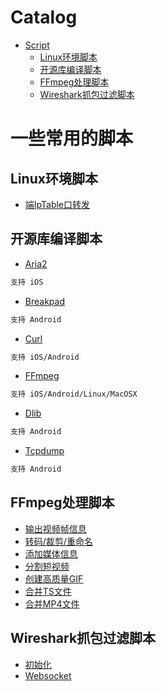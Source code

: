 Catalog
=================

   * [Script](#一些常用的脚本)
   		* [Linux环境脚本](#Linux环境脚本)
   		* [开源库编译脚本](#开源库编译脚本)
   		* [FFmpeg处理脚本](#FFmpeg处理脚本)
      * [Wireshark抓包过滤脚本](#Wireshark抓包过滤脚本)
      
      
# 一些常用的脚本
## Linux环境脚本
* [端IpTable口转发](https://github.com/KingsleyYau/LinuxShell/tree/master/linux/iptables-pf.sh)</br>

## 开源库编译脚本
* [Aria2](https://github.com/KingsleyYau/LinuxShell/tree/master/build/aria2)</br>
```bash
支持 iOS
```
* [Breakpad](https://github.com/KingsleyYau/LinuxShell/tree/master/build/breakpad)</br>
```bash
支持 Android
```
* [Curl](https://github.com/KingsleyYau/LinuxShell/tree/master/build/curl-openssl)</br>
```bash
支持 iOS/Android
```
* [FFmpeg](https://github.com/KingsleyYau/LinuxShell/tree/master/build/ffmpeg)</br>
```bash
支持 iOS/Android/Linux/MacOSX
```
* [Dlib](https://github.com/KingsleyYau/LinuxShell/tree/master/build/dlib)</br>
```bash
支持 Android
```
* [Tcpdump](https://github.com/KingsleyYau/LinuxShell/tree/master/build/other/build-tcpdump-android.sh)</br>
```bash
支持 Android
```

## FFmpeg处理脚本
* [输出视频帧信息](https://github.com/KingsleyYau/LinuxShell/tree/master/ffmpeg/check_video.sh)</br>
* [转码/裁剪/重命名](https://github.com/KingsleyYau/LinuxShell/tree/master/ffmpeg/transcode_dir_mp4.sh)</br>
* [添加媒体信息](https://github.com/KingsleyYau/LinuxShell/tree/master/ffmpeg/create_metadata.sh)</br>
* [分割短视频](https://github.com/KingsleyYau/LinuxShell/tree/master/ffmpeg/create_short_video.sh)</br>
* [创建高质量GIF](https://github.com/KingsleyYau/LinuxShell/tree/master/ffmpeg/create_gif.sh)</br>
* [合并TS文件](https://github.com/KingsleyYau/LinuxShell/tree/master/ffmpeg/combine_ts.sh)</br>
* [合并MP4文件](https://github.com/KingsleyYau/LinuxShell/tree/master/ffmpeg/combine_mp4.sh)</br>

## Wireshark抓包过滤脚本
* [初始化](https://github.com/KingsleyYau/LinuxShell/tree/master/wireshark/init.lua)</br>
* [Websocket](https://github.com/KingsleyYau/LinuxShell/tree/master/wireshark/websocket.lua)</br>
